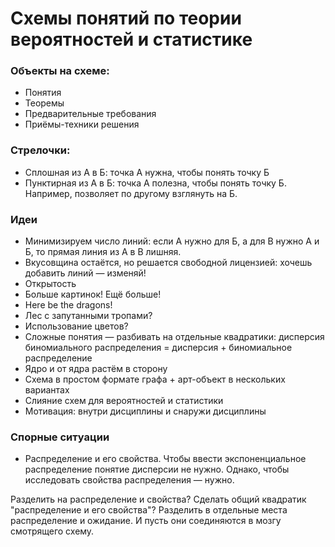 # Схемы понятий по теории вероятностей и статистике

### Объекты на схеме:

* Понятия
* Теоремы
* Предварительные требования
* Приёмы-техники решения


### Стрелочки:

* Сплошная из А в Б: точка А нужна, чтобы понять точку Б
* Пунктирная из А в Б: точка А полезна, чтобы понять точку Б. Например, позволяет по другому взглянуть на Б.

### Идеи

* Минимизируем число линий: если А нужно для Б, а для В нужно А и Б, то прямая линия из А в В лишняя.
* Вкусовщина остаётся, но решается свободной лицензией: хочешь добавить линий — изменяй!
* Открытость
* Больше картинок! Ещё больше!
* Here be the dragons!
* Лес с запутанными тропами?
* Использование цветов?
* Сложные понятия — разбивать на отдельные квадратики: дисперсия биномиального распределения = дисперсия + биномиальное распределение
* Ядро и от ядра растём в сторону
* Схема в простом формате графа + арт-объект в нескольких вариантах
* Слияние схем для вероятностей и статистики
* Мотивация: внутри дисциплины и снаружи дисциплины

### Спорные ситуации

* Распределение и его свойства. Чтобы ввести экспоненциальное распределение понятие дисперсии не нужно.
Однако, чтобы исследовать свойства распределения — нужно.

Разделить на распределение и свойства?
Сделать общий квадратик "распределение и его свойства"?
Разделить в отдельные места распределение и ожидание. И пусть они соединяются в мозгу смотрящего схему. 

